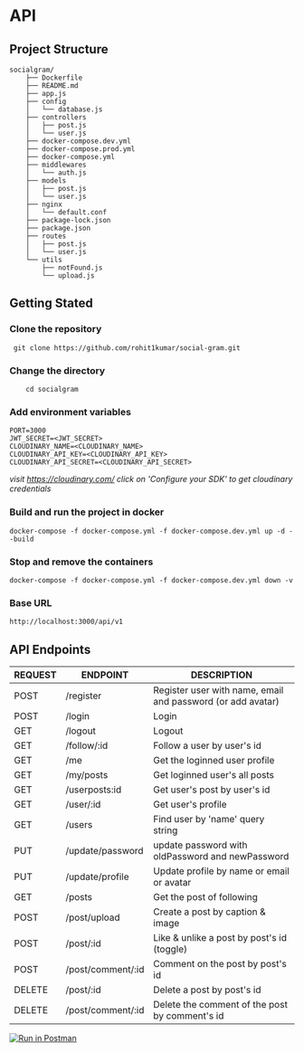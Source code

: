 # API
## Project Structure
    socialgram/
        ├── Dockerfile
        ├── README.md
        ├── app.js
        ├── config
        │   └── database.js
        ├── controllers
        │   ├── post.js
        │   └── user.js
        ├── docker-compose.dev.yml
        ├── docker-compose.prod.yml
        ├── docker-compose.yml
        ├── middlewares
        │   └── auth.js
        ├── models
        │   ├── post.js
        │   └── user.js
        ├── nginx
        │   └── default.conf
        ├── package-lock.json
        ├── package.json
        ├── routes
        │   ├── post.js
        │   └── user.js
        └── utils
            ├── notFound.js
            └── upload.js
## Getting Stated

### Clone the repository
     git clone https://github.com/rohit1kumar/social-gram.git

### Change the directory
        cd socialgram
### Add environment variables
    PORT=3000
    JWT_SECRET=<JWT_SECRET>
    CLOUDINARY_NAME=<CLOUDINARY_NAME>
    CLOUDINARY_API_KEY=<CLOUDINARY_API_KEY>
    CLOUDINARY_API_SECRET=<CLOUDINARY_API_SECRET>

*visit https://cloudinary.com/ click on 'Configure your SDK' to get cloudinary credentials*

### Build and run the project in docker

    docker-compose -f docker-compose.yml -f docker-compose.dev.yml up -d --build

### Stop and remove the containers
    docker-compose -f docker-compose.yml -f docker-compose.dev.yml down -v
### Base URL
    http://localhost:3000/api/v1

## API Endpoints

|  REQUEST  |  ENDPOINT         |  DESCRIPTION
|    ---    |    ---            |     ---
| POST      | /register         | Register user with name, email and password (or add avatar)
| POST      | /login            | Login
| GET       | /logout           | Logout
| GET       | /follow/:id       | Follow a user by user's id
| GET       | /me               | Get the loginned user profile
| GET       | /my/posts         | Get loginned user's all posts
| GET       | /userposts:id     | Get user's post by user's id
| GET       | /user/:id         | Get user's profile
| GET       | /users            | Find user by 'name' query string
| PUT       | /update/password  | update password with oldPassword and newPassword
| PUT       | /update/profile   | Update profile by name or email or avatar
| GET       | /posts            | Get the post of following
| POST      | /post/upload      | Create a post by caption & image
| POST      | /post/:id         | Like & unlike a post by post's id (toggle)
| POST      | /post/comment/:id | Comment on the post by post's id
| DELETE    | /post/:id         | Delete a post by post's id
| DELETE    | /post/comment/:id | Delete the comment of the post by comment's id



[![Run in Postman](https://run.pstmn.io/button.svg)](https://app.getpostman.com/run-collection/20980024-b024e1ea-c8a8-4013-9879-39bc5bf971c4?action=collection%2Ffork&collection-url=entityId%3D20980024-b024e1ea-c8a8-4013-9879-39bc5bf971c4%26entityType%3Dcollection%26workspaceId%3D1c687d97-092e-4c07-b900-d7384e10b729)